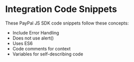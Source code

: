 # Integration Code Snippets

These PayPal JS SDK code snippets follow these concepts:
- Include Error Handling
- Does not use alert()
- Uses ES6
- Code comments for context
- Variables for self-describing code
